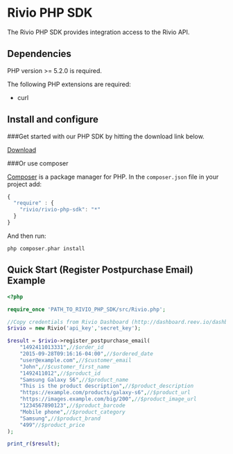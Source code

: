 Rivio PHP SDK
=============

The Rivio PHP SDK provides integration access to the Rivio API.

## Dependencies

PHP version >= 5.2.0 is required.

The following PHP extensions are required:

* curl

## Install and configure

###Get started with our PHP SDK by hitting the download link below.

[Download](https://github.com/rivioreviews/rivio-php-sdk/archive/master.zip)

###Or use composer

[Composer](http://getcomposer.org/doc/01-basic-usage.md) is a package manager for PHP. In the `composer.json` file in your project add:

```javascript
{
  "require" : {
    "rivio/rivio-php-sdk": "*"
  }
}
```

And then run:

    php composer.phar install

## Quick Start (Register Postpurchase Email) Example

```php
<?php

require_once 'PATH_TO_RIVIO_PHP_SDK/src/Rivio.php';

//Copy credentials from Rivio Dashboard (http://dashboard.reev.io/dashboard/settings/business)
$rivio = new Rivio('api_key','secret_key');

$result = $rivio->register_postpurchase_email(
    "1492411013331",//$order_id
    "2015-09-28T09:16:16-04:00",//$ordered_date
    "user@example.com",//$customer_email
    "John",//$customer_first_name
    "1492411012",//$product_id
    "Samsung Galaxy S6",//$product_name
    "This is the product description",//$product_description
    "https://example.com/products/galaxy-s6",//$product_url
    "https://images.example.com/big/200",//$product_image_url
    "1234567890123",//$product_barcode
    "Mobile phone",//$product_category
    "Samsung",//$product_brand
    "499"//$product_price
);

print_r($result);
```


